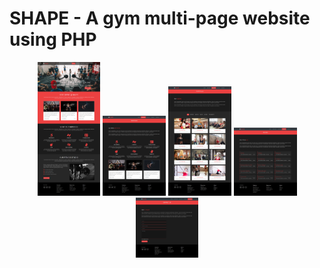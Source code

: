 <h1>SHAPE - A gym multi-page website using PHP</h1>

<p align="center">
  <img src="screen/1.png" width="20%"/>
  <img src="screen/2.png" width="20%"/>
  <img src="screen/3.png" width="20%"/>
  <img src="screen/4.png" width="20%"/>
  <img src="screen/5.png" width="20%"/>
</p>
